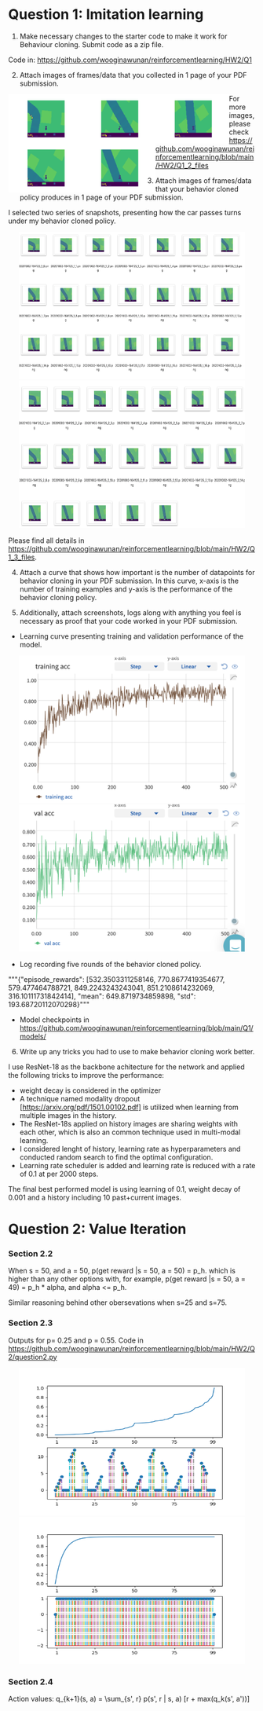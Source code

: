 # Question 1: Imitation learning

1. Make necessary changes to the starter code to make it work for Behaviour cloning. Submit code as a zip file.

Code in: https://github.com/wooginawunan/reinforcementlearning/HW2/Q1

2. Attach images of frames/data that you collected in 1 page of your PDF submission.

<img align='left' width="150" height="100" src="https://github.com/wooginawunan/reinforcementlearning/blob/main/HW2/Q1_2_files/img_0.png">
<img align='left' width="150" height="100" src="https://github.com/wooginawunan/reinforcementlearning/blob/main/HW2/Q1_2_files/img_1.png">
<img align='left'  width="150" height="100" src="https://github.com/wooginawunan/reinforcementlearning/blob/main/HW2/Q1_2_files/img_2.png">
<img align='left' width="150" height="100" src="https://github.com/wooginawunan/reinforcementlearning/blob/main/HW2/Q1_2_files/img_3.png">
<img align='left' width="150" height="100" src="https://github.com/wooginawunan/reinforcementlearning/blob/main/HW2/Q1_2_files/img_4.png">

For more images, please check https://github.com/wooginawunan/reinforcementlearning/blob/main/HW2/Q1_2_files

3. Attach images of frames/data that your behavior cloned policy produces in 1 page of your PDF submission.

I selected two series of snapshots, presenting how the car passes turns under my behavior cloned policy. 

<p align="center">
  <img width="460" height="300" src="https://github.com/wooginawunan/reinforcementlearning/blob/main/HW2/Q1_3_files/case_1.png">
  <img width="460" height="300" src="https://github.com/wooginawunan/reinforcementlearning/blob/main/HW2/Q1_3_files/case_2.png">
</p>


Please find all details in https://github.com/wooginawunan/reinforcementlearning/blob/main/HW2/Q1_3_files. 

4. Attach a curve that shows how important is the number of datapoints for behavior cloning in your PDF submission. In this curve, x-axis is the number of training examples and y-axis is the performance of the behavior cloning policy.

5. Additionally, attach screenshots, logs along with anything you feel is necessary as proof that your code worked in your PDF submission.

* Learning curve presenting training and validation performance of the model. 

<p align="center">
  <img width="460" height="300" src="https://github.com/wooginawunan/reinforcementlearning/blob/main/HW2/Q1_5_files/training.png">
  <img width="460" height="300" src="https://github.com/wooginawunan/reinforcementlearning/blob/main/HW2/Q1_5_files/val.png">
</p>

* Log recording five rounds of the behavior cloned policy. 

"""{"episode_rewards": [532.3503311258146, 770.8677419354677, 579.477464788721, 849.2243243243041, 851.2108614232069, 316.10111731842414], "mean": 649.8719734859898, "std": 193.68720112070298}"""

* Model checkpoints in https://github.com/wooginawunan/reinforcementlearning/blob/main/Q1/models/

6. Write up any tricks you had to use to make behavior cloning work better.

I use ResNet-18 as the backbone achitecture for the network and applied the following tricks to improve the performance:

* weight decay is considered in the optimizer 
* A technique named modality dropout [https://arxiv.org/pdf/1501.00102.pdf] is utilized when learning from multiple images in the history.
* The ResNet-18s applied on history images are sharing weights with each other, which is also an common technique used in multi-modal learning.
* I considered lenght of history, learning rate as hyperparameters and conducted random search to find the optimal configuration. 
* Learning rate scheduler is added and learning rate is reduced with a rate of 0.1 at per 2000 steps.

The final best performed model is using learning of 0.1, weight decay of 0.001 and a history including 10 past+current images.

# Question 2: Value Iteration

### Section 2.2 

When s = 50, and a = 50, p(get reward |s = 50, a = 50) = p_h. 
which is higher than any other options with, for example,  p(get reward |s = 50, a = 49) = p_h * alpha, and alpha <= p_h. 

Similar reasoning behind other obersevations when s=25 and s=75.  

### Section 2.3 

Outputs for p= 0.25 and p = 0.55. Code in https://github.com/wooginawunan/reinforcementlearning/blob/main/HW2/Q2/question2.py

<p align="center">
  <img width="460" height="300" src="https://github.com/wooginawunan/reinforcementlearning/blob/main/HW2/Q2/0.25.png">
  <img width="460" height="300" src="https://github.com/wooginawunan/reinforcementlearning/blob/main/HW2/Q2/0.55.png">
</p>

### Section 2.4 

Action values: q_{k+1}(s, a) = \sum_{s', r} p(s', r | s, a) [r + max(q_k(s', a'))] 

